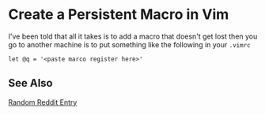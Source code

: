 # Create a Persistent Macro in Vim

I've been told that all it takes is to add a macro that doesn't get lost
then you go to another machine is to put something like the following in
your `.vimrc`

```vim
let @q = '<paste marco register here>'
```

## See Also

[Random Reddit
Entry](https://www.reddit.com/r/vim/comments/1ramn9/whats_the_best_way_to_save_macros_persistently/>)

